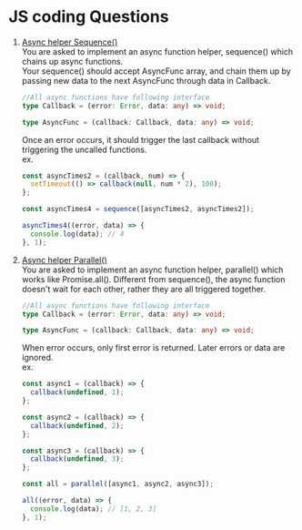 # JS coding Questions<br/>

1. [Async helper Sequence()](./Sequence.ts)<br/>
   You are asked to implement an async function helper, sequence() which chains up async functions.<br/>
   Your sequence() should accept AsyncFunc array, and chain them up by passing new data to the next AsyncFunc through data in Callback.

   ```ts
   //All async functions have following interface
   type Callback = (error: Error, data: any) => void;

   type AsyncFunc = (callback: Callback, data: any) => void;
   ```

   Once an error occurs, it should trigger the last callback without triggering the uncalled functions.<br/>
   ex.

   ```ts
   const asyncTimes2 = (callback, num) => {
     setTimeout(() => callback(null, num * 2), 100);
   };

   const asyncTimes4 = sequence([asyncTimes2, asyncTimes2]);

   asyncTimes4((error, data) => {
     console.log(data); // 4
   }, 1);
   ```

2. [Async helper Parallel()](./Paralllel.ts)<br/>
   You are asked to implement an async function helper, parallel() which works like Promise.all(). Different from sequence(), the async function doesn't wait for each other, rather they are all triggered together.

   ```ts
   //All async functions have following interface
   type Callback = (error: Error, data: any) => void;

   type AsyncFunc = (callback: Callback, data: any) => void;
   ```

   When error occurs, only first error is returned. Later errors or data are ignored.<br/>
   ex.

   ```ts
   const async1 = (callback) => {
     callback(undefined, 1);
   };

   const async2 = (callback) => {
     callback(undefined, 2);
   };

   const async3 = (callback) => {
     callback(undefined, 3);
   };

   const all = parallel([async1, async2, async3]);

   all((error, data) => {
     console.log(data); // [1, 2, 3]
   }, 1);
   ```
